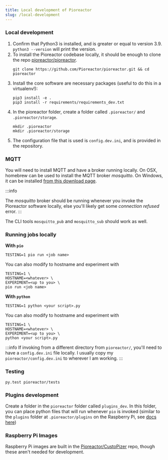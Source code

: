 ```yaml
---
title: Local development of Pioreactor
slug: /local-development
---
```


### Local development
1. Confirm that Python3 is installed, and is greater or equal to version 3.9. `python3 --version` will print the version.
2. To install the Pioreactor codebase locally, it should be enough to clone the repo [pioreactor/pioreactor](https://github.com/pioreactor/pioreactor).
    ```
    git clone https://github.com/Pioreactor/pioreactor.git && cd pioreactor
    ```
3. Install the core software are necessary packages (useful to do this in a virtualenv!):
    ```
    pip3 install -e .
    pip3 install -r requirements/requirements_dev.txt
    ```
4. In the pioreactor folder, create a folder called `.pioreactor/` and `.pioreactor/storage`.
    ```
    mkdir .pioreactor
    mkdir .pioreactor/storage
    ```
5. The configuration file that is used is `config.dev.ini`, and is provided  in the repository.

### MQTT

You will need to install MQTT and have a broker running locally. On OSX, homebrew can be used to install the MQTT broker _mosquitto_. On Windows, it can be installed [from this download page](https://mosquitto.org/download/).

:::info

The _mosquitto_ broker should be running whenever you invoke the Pioreactor software locally, else you'll likely get some _connection refused_ error.
:::

The CLI tools `mosquitto_pub` and `mosquitto_sub` should work as well.


### Running jobs locally

**With `pio`**

```
TESTING=1 pio run <job name>
```

You can also modify to hostname and experiment with

```
TESTING=1 \
HOSTNAME=<whatever> \
EXPERIMENT=<up to you> \
pio run <job name>
```


**With `python`**

```
TESTING=1 python <your script>.py
```

You can also modify to hostname and experiment with

```
TESTING=1 \
HOSTNAME=<whatever> \
EXPERIMENT=<up to you> \
python <your script>.py
```



:::info
If invoking from a different directory from `pioreactor/`, you'll need to have a `config.dev.ini` file locally. I usually copy my `pioreactor/config.dev.ini` to wherever I am working.
:::


### Testing

```
py.test pioreactor/tests
```


### Plugins development

Create a folder in the `pioreactor` folder called `plugins_dev`. In this folder, you can place python files that will run whenever `pio` is invoked (similar to the `plugins` folder at `.pioreactor/plugins` on the Raspberry Pi, see [docs here](/developer-guide/intro-plugins#1-adding-python-files-to-plugins-folder))


### Raspberry Pi Images

Raspberry Pi images are built in the [Pioreactor/CustoPizer](https://github.com/Pioreactor/CustoPiZer/tree/pioreactor) repo, though these aren't needed for development.